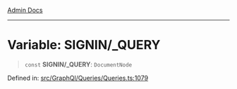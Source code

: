 [Admin Docs](/)

***

# Variable: SIGNIN/_QUERY

> `const` **SIGNIN/_QUERY**: `DocumentNode`

Defined in: [src/GraphQl/Queries/Queries.ts:1079](https://github.com/PalisadoesFoundation/talawa-admin/blob/main/src/GraphQl/Queries/Queries.ts#L1079)
